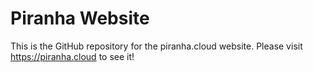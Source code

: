 # Piranha Website

This is the GitHub repository for the piranha.cloud website. 
Please visit https://piranha.cloud to see it!

